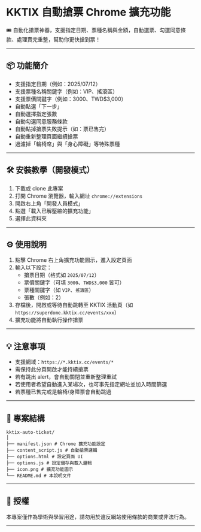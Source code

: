 # KKTIX 自動搶票 Chrome 擴充功能

🎟️ 自動化搶票神器，支援指定日期、票種名稱與金額，自動選票、勾選同意條款、處理賣完重整，幫助你更快搶到票！

---

## 📦 功能簡介

- 支援指定日期（例如：2025/07/12）
- 支援票種名稱關鍵字（例如：VIP、搖滾區）
- 支援票價關鍵字（例如：3000、TWD$3,000）
- 自動點選「下一步」
- 自動選擇指定張數
- 自動勾選同意服務條款
- 自動點掉搶票失敗提示（如：票已售完）
- 自動重新整理頁面繼續搶票
- 過濾掉「輪椅席」與「身心障礙」等特殊票種

---

## 🛠 安裝教學（開發模式）

1. 下載或 clone 此專案
2. 打開 Chrome 瀏覽器，輸入網址 `chrome://extensions`
3. 開啟右上角「開發人員模式」
4. 點選「載入已解壓縮的擴充功能」
5. 選擇此資料夾

---

## ⚙️ 使用說明

1. 點擊 Chrome 右上角擴充功能圖示，進入設定頁面
2. 輸入以下設定：
   - 搶票日期（格式如 `2025/07/12`）
   - 票價關鍵字（可填 `3000`、`TWD$3,000` 皆可）
   - 票種關鍵字（如 `VIP`、`搖滾區`）
   - 張數（例如：2）
3. 存檔後，開啟或等待自動跳轉至 KKTIX 活動頁（如 `https://superdome.kktix.cc/events/xxx`）
4. 擴充功能將自動執行操作搶票

---

## 💡 注意事項

- 支援網域：`https://*.kktix.cc/events/*`
- 需保持此分頁開啟才能持續搶票
- 若有跳出 alert，會自動關閉並重新整理重試
- 若使用者希望自動進入某場次，也可事先指定網址並加入時間篩選
- 若票種已售完或是輪椅/身障票會自動跳過

---

## 📁 專案結構
```
kktix-auto-ticket/
│
├── manifest.json # Chrome 擴充功能設定
├── content_script.js # 自動搶票邏輯
├── options.html # 設定頁面 UI
├── options.js # 設定儲存與載入邏輯
├── icon.png # 擴充功能圖示
└── README.md # 本說明文件
```
---

## 📜 授權

本專案僅作為學術與學習用途，請勿用於違反網站使用條款的商業或非法行為。

---
